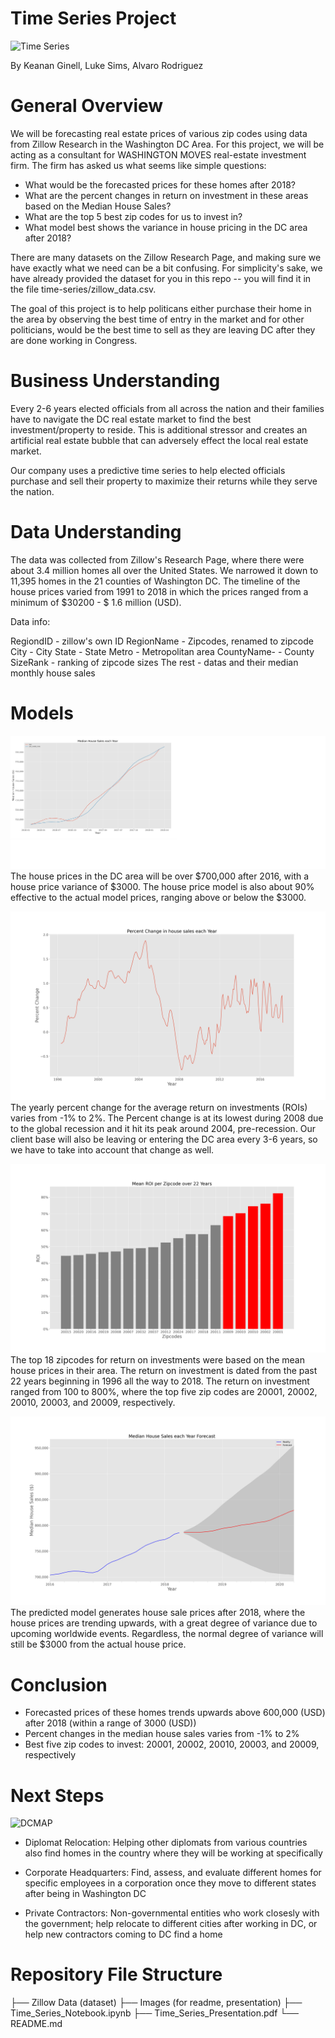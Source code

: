 # Time Series Project
![Time Series](https://marmore-assets-v2.s3.eu-west-1.amazonaws.com/insights/migrated/GCC-Stock-Markets-Positive-earnings-growth-strengthen-business-optimism_1200x600.jpeg)

By Keanan Ginell, Luke Sims, Alvaro Rodriguez
# General Overview
We will be forecasting real estate prices of various zip codes using data from Zillow Research in the Washington DC Area. For this project, we will be acting as a consultant for WASHINGTON MOVES real-estate investment firm. The firm has asked us what seems like simple questions:

- What would be the forecasted prices for these homes after 2018?
- What are the percent changes in return on investment in these areas based on the Median House Sales?
- What are the top 5 best zip codes for us to invest in?
- What model best shows the variance in house pricing in the DC area after 2018?

There are many datasets on the Zillow Research Page, and making sure we have exactly what we need can be a bit confusing. For simplicity's sake, we have already provided the dataset for you in this repo -- you will find it in the file time-series/zillow_data.csv.

The goal of this project is to help politicans either purchase their home in the area by observing the best time of entry in the market and for other politicians, would be the best time to sell as they are leaving DC after they are done working in Congress. 

# Business Understanding
Every 2-6 years elected officials from all across the nation and their families have to navigate the DC real estate market to find the best investment/property to reside. This is additional stressor and creates an artificial real estate bubble that can adversely effect the local real estate market. 

Our company uses a predictive time series to help elected officials purchase and sell their property to maximize their returns while they serve the nation.

# Data Understanding
The data was collected from Zillow's Research Page, where there were about 3.4 million homes all over the United States. We narrowed it down to 11,395 homes in the 21 counties of Washington DC. The timeline of the house prices varied from 1991 to 2018 in which the prices ranged from a minimum of $30200 - $ 1.6 million (USD).

Data info:

RegiondID - zillow's own ID
RegionName - Zipcodes, renamed to zipcode
City - City
State - State 
Metro - Metropolitan area
CountyName- - County
SizeRank - ranking of zipcode sizes
The rest - datas and their median monthly house sales

# Models
![SARAIMODEL](https://github.com/vileincorp/Time_Series_Project/blob/main/Images/Sari_model.png)
The house prices in the DC area will be over $700,000 after 2016, with a house price variance of $3000. The house price model is also about 90% effective to the actual model prices, ranging above or below the $3000.

![Average ROIs](https://github.com/vileincorp/Time_Series_Project/blob/main/Images/percentchange%20(1).png)
The yearly percent change for the average return on investments (ROIs) varies from -1% to 2%. The Percent change is at its lowest during 2008 due to the global recession and it hit its peak around 2004, pre-recession. Our client base will also be leaving or entering the DC area every 3-6 years, so we have to take into account that change as well.

![Ideal Zipcodes](https://github.com/vileincorp/Time_Series_Project/blob/main/Images/percentchange_bar%20(1).png)
The top 18 zipcodes for return on investments were based on the mean house prices in their area. The return on investment is dated from the past 22 years beginning in 1996 all the way to 2018. The return on investment ranged from 100 to 800%, where the top five zip codes are 20001, 20002, 20010, 20003, and 20009, respectively.

![Forecasted Model](https://github.com/vileincorp/Time_Series_Project/blob/main/Images/forcasted_2015.png)
The predicted model generates house sale prices after 2018, where the house prices are trending upwards, with a great degree of variance due to upcoming worldwide events. Regardless, the normal degree of variance will still be $3000 from the actual house price.

# Conclusion
- Forecasted prices of these homes trends upwards above 600,000 (USD) after 2018 (within a range of 3000 (USD))
- Percent changes in the median house sales varies from -1% to 2%
- Best five zip codes to invest: 20001, 20002, 20010, 20003,  and 20009, respectively

# Next Steps
![DCMAP](https://github.com/vileincorp/Time_Series_Project/blob/main/Images/dc_maps.png)
- Diplomat Relocation: Helping other diplomats from various countries also find homes in the country where they will be working at specifically

- Corporate Headquarters: Find, assess, and evaluate different homes for specific employees in a corporation once they move to different states after being in Washington DC

- Private Contractors: Non-governmental entities who work closesly with the government; help relocate to different cities after working in DC, or help new contractors coming to DC find a home 

# Repository File Structure
├── Zillow Data (dataset)
├── Images (for readme, presentation)
├── Time_Series_Notebook.ipynb
├── Time_Series_Presentation.pdf
└── README.md
